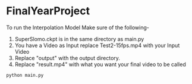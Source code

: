 # FinalYearProject
To run the Interpolation Model Make sure of the following-
1) SuperSlomo.ckpt is in the same directory as main.py
2) You have a Video as Input replace Test2-15fps.mp4 with your Input Video
3) Replace "output" with the output directory.
4) Replace "result.mp4" with what you want your final video to be called
```bash
python main.py
```